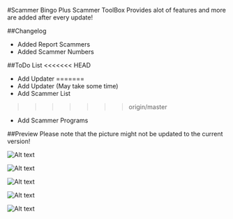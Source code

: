 #Scammer Bingo Plus
Scammer ToolBox Provides alot of features and more are added after every update!

##Changelog
- Added Report Scammers
- Added Scammer Numbers


##ToDo List
<<<<<<< HEAD
- Add Updater
=======
- Add Updater (May take some time)
- Add Scammer List
>>>>>>> origin/master
- Add Scammer Programs

##Preview 
Please note that the picture might not be updated to the current version!

![Alt text](http://i.imgur.com/wgWNNEb.png "Screenshot")

![Alt text](http://i.imgur.com/9DFaw0B.png "Screenshot")

![Alt text](http://i.imgur.com/Mfxb8fv.png "Screenshot")

![Alt text](http://i.imgur.com/RBJ9zMi.png "Screenshot")

![Alt text](http://i.imgur.com/DZMR1mE.png "Screenshot")
